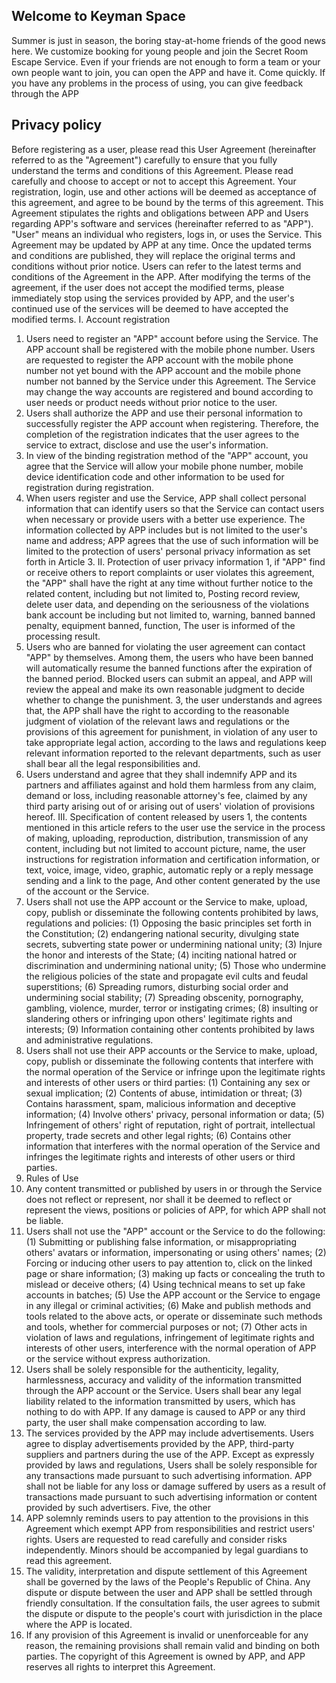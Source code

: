 ## Welcome to Keyman Space

Summer is just in season, the boring stay-at-home friends of the good news here.
We customize booking for young people and join the Secret Room Escape Service. Even if your friends are not enough to form a team or your own people want to join, you can open the APP and have it.
Come quickly.
If you have any problems in the process of using, you can give feedback through the APP

## Privacy policy

Before registering as a user, please read this User Agreement (hereinafter referred to as the "Agreement") carefully to ensure that you fully understand the terms and conditions of this Agreement. Please read carefully and choose to accept or not to accept this Agreement. Your registration, login, use and other actions will be deemed as acceptance of this agreement, and agree to be bound by the terms of this agreement. This Agreement stipulates the rights and obligations between APP and Users regarding APP's software and services (hereinafter referred to as "APP"). "User" means an individual who registers, logs in, or uses the Service. This Agreement may be updated by APP at any time. Once the updated terms and conditions are published, they will replace the original terms and conditions without prior notice. Users can refer to the latest terms and conditions of the Agreement in the APP. After modifying the terms of the agreement, if the user does not accept the modified terms, please immediately stop using the services provided by APP, and the user's continued use of the services will be deemed to have accepted the modified terms.
I. Account registration
1. Users need to register an "APP" account before using the Service. The APP account shall be registered with the mobile phone number. Users are requested to register the APP account with the mobile phone number not yet bound with the APP account and the mobile phone number not banned by the Service under this Agreement. The Service may change the way accounts are registered and bound according to user needs or product needs without prior notice to the user.
2. Users shall authorize the APP and use their personal information to successfully register the APP account when registering. Therefore, the completion of the registration indicates that the user agrees to the service to extract, disclose and use the user's information.
3. In view of the binding registration method of the "APP" account, you agree that the Service will allow your mobile phone number, mobile device identification code and other information to be used for registration during registration.
4. When users register and use the Service, APP shall collect personal information that can identify users so that the Service can contact users when necessary or provide users with a better use experience. The information collected by APP includes but is not limited to the user's name and address; APP agrees that the use of such information will be limited to the protection of users' personal privacy information as set forth in Article 3.
II. Protection of user privacy information
1, if "APP" find or receive others to report complaints or user violates this agreement, the "APP" shall have the right at any time without further notice to the related content, including but not limited to, Posting record review, delete user data, and depending on the seriousness of the violations bank account be including but not limited to, warning, banned banned penalty, equipment banned, function, The user is informed of the processing result.
2. Users who are banned for violating the user agreement can contact "APP" by themselves. Among them, the users who have been banned will automatically resume the banned functions after the expiration of the banned period. Blocked users can submit an appeal, and APP will review the appeal and make its own reasonable judgment to decide whether to change the punishment.
3, the user understands and agrees that, the APP shall have the right to according to the reasonable judgment of violation of the relevant laws and regulations or the provisions of this agreement for punishment, in violation of any user to take appropriate legal action, according to the laws and regulations keep relevant information reported to the relevant departments, such as user shall bear all the legal responsibilities and.
4. Users understand and agree that they shall indemnify APP and its partners and affiliates against and hold them harmless from any claim, demand or loss, including reasonable attorney's fee, claimed by any third party arising out of or arising out of users' violation of provisions hereof.
III. Specification of content released by users
1, the contents mentioned in this article refers to the user use the service in the process of making, uploading, reproduction, distribution, transmission of any content, including but not limited to account picture, name, the user instructions for registration information and certification information, or text, voice, image, video, graphic, automatic reply or a reply message sending and a link to the page, And other content generated by the use of the account or the Service.
2. Users shall not use the APP account or the Service to make, upload, copy, publish or disseminate the following contents prohibited by laws, regulations and policies:
(1) Opposing the basic principles set forth in the Constitution;
(2) endangering national security, divulging state secrets, subverting state power or undermining national unity;
(3) Injure the honor and interests of the State;
(4) inciting national hatred or discrimination and undermining national unity;
(5) Those who undermine the religious policies of the state and propagate evil cults and feudal superstitions;
(6) Spreading rumors, disturbing social order and undermining social stability;
(7) Spreading obscenity, pornography, gambling, violence, murder, terror or instigating crimes;
(8) insulting or slandering others or infringing upon others' legitimate rights and interests;
(9) Information containing other contents prohibited by laws and administrative regulations.
3. Users shall not use their APP accounts or the Service to make, upload, copy, publish or disseminate the following contents that interfere with the normal operation of the Service or infringe upon the legitimate rights and interests of other users or third parties:
(1) Containing any sex or sexual implication;
(2) Contents of abuse, intimidation or threat;
(3) Contains harassment, spam, malicious information and deceptive information;
(4) Involve others' privacy, personal information or data;
(5) Infringement of others' right of reputation, right of portrait, intellectual property, trade secrets and other legal rights;
(6) Contains other information that interferes with the normal operation of the Service and infringes the legitimate rights and interests of other users or third parties.
4. Rules of Use
1. Any content transmitted or published by users in or through the Service does not reflect or represent, nor shall it be deemed to reflect or represent the views, positions or policies of APP, for which APP shall not be liable.
2. Users shall not use the "APP" account or the Service to do the following:
(1) Submitting or publishing false information, or misappropriating others' avatars or information, impersonating or using others' names;
(2) Forcing or inducing other users to pay attention to, click on the linked page or share information;
(3) making up facts or concealing the truth to mislead or deceive others;
(4) Using technical means to set up fake accounts in batches;
(5) Use the APP account or the Service to engage in any illegal or criminal activities;
(6) Make and publish methods and tools related to the above acts, or operate or disseminate such methods and tools, whether for commercial purposes or not;
(7) Other acts in violation of laws and regulations, infringement of legitimate rights and interests of other users, interference with the normal operation of APP or the service without express authorization.
3. Users shall be solely responsible for the authenticity, legality, harmlessness, accuracy and validity of the information transmitted through the APP account or the Service. Users shall bear any legal liability related to the information transmitted by users, which has nothing to do with APP.
If any damage is caused to APP or any third party, the user shall make compensation according to law.
4. The services provided by the APP may include advertisements. Users agree to display advertisements provided by the APP, third-party suppliers and partners during the use of the APP. Except as expressly provided by laws and regulations, Users shall be solely responsible for any transactions made pursuant to such advertising information.
APP shall not be liable for any loss or damage suffered by users as a result of transactions made pursuant to such advertising information or content provided by such advertisers.
Five, the other
1. APP solemnly reminds users to pay attention to the provisions in this Agreement which exempt APP from responsibilities and restrict users' rights. Users are requested to read carefully and consider risks independently. Minors should be accompanied by legal guardians to read this agreement.
2. The validity, interpretation and dispute settlement of this Agreement shall be governed by the laws of the People's Republic of China. Any dispute or dispute between the user and APP shall be settled through friendly consultation. If the consultation fails, the user agrees to submit the dispute or dispute to the people's court with jurisdiction in the place where the APP is located.
3. If any provision of this Agreement is invalid or unenforceable for any reason, the remaining provisions shall remain valid and binding on both parties.
The copyright of this Agreement is owned by APP, and APP reserves all rights to interpret this Agreement.

